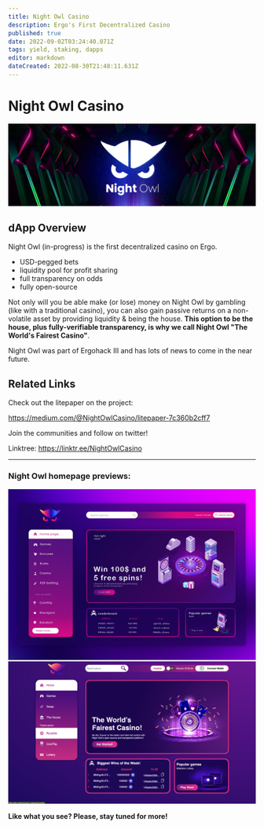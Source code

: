 ```yaml
---
title: Night Owl Casino
description: Ergo's First Decentralized Casino
published: true
date: 2022-09-02T03:24:40.071Z
tags: yield, staking, dapps
editor: markdown
dateCreated: 2022-08-30T21:48:11.631Z
---
```


# Night Owl Casino


![banner-nightowl-logo-.jpg](/ergodapps/banner-nightowl-logo-.jpg)
## dApp Overview 
Night Owl (in-progress) is the first decentralized casino on Ergo.
- USD-pegged bets
- liquidity pool for profit sharing
- full transparency on odds 
- fully open-source

Not only will you be able make (or lose) money on Night Owl by gambling (like with a traditional casino), you can also gain passive returns on a non-volatile asset by providing liquidity & being the house. **This option to be the house, plus fully-verifiable transparency, is why we call Night Owl "The World's Fairest Casino"**.

Night Owl was part of Ergohack III and has lots of news to come in the near future.
## Related Links
Check out the litepaper on the project:

https://medium.com/@NightOwlCasino/litepaper-7c360b2cff7

Join the communities and follow on twitter!

Linktree: https://linktr.ee/NightOwlCasino
_____
### Night Owl homepage previews:
![1stnightowlhomepage-preview.jpg](/ergodapps/1stnightowlhomepage-preview.jpg)
![nightowl-homepage-wip@2x.png](/ergodapps/nightowl-homepage-wip@2x.png)

**Like what you see? Please, stay tuned for more!**